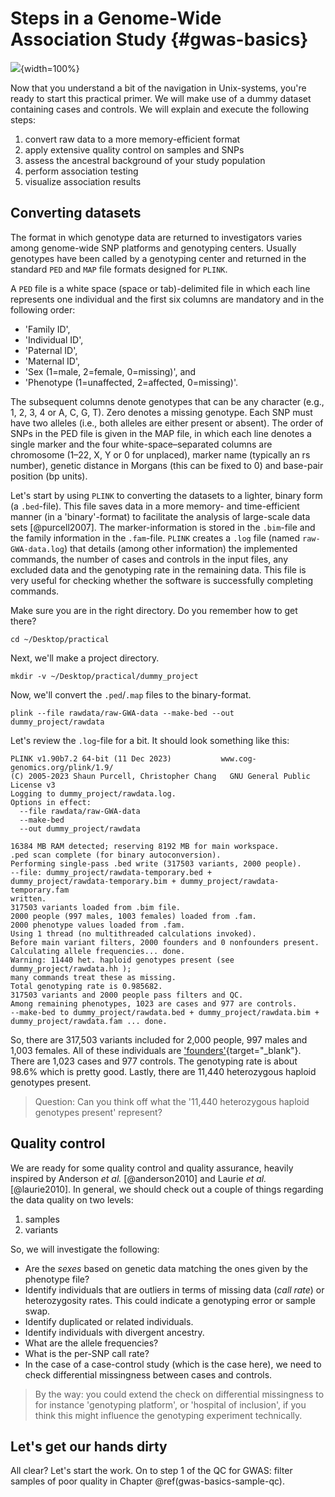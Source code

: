 # Steps in a Genome-Wide Association Study {#gwas-basics}
![](img/_headers/woman_working_on_code.png){width=100%}


Now that you understand a bit of the navigation in Unix-systems, you're ready to start this practical primer. We will make use of a dummy dataset containing cases and controls. We will explain and execute the following steps:

1. convert raw data to a more memory-efficient format
2. apply extensive quality control on samples and SNPs
3. assess the ancestral background of your study population
4. perform association testing
5. visualize association results


## Converting datasets

The format in which genotype data are returned to investigators varies among genome-wide SNP platforms and genotyping centers. Usually genotypes have been called by a genotyping center and returned in the standard `PED` and `MAP` file formats designed for `PLINK`.

A `PED` file is a white space (space or tab)-delimited file in which each line represents one individual and the first six columns are mandatory and in the following order:

- 'Family ID', 
- 'Individual ID', 
- 'Paternal ID', 
- 'Maternal ID', 
- 'Sex (1=male, 2=female, 0=missing)', and 
- 'Phenotype (1=unaffected, 2=affected, 0=missing)'. 

The subsequent columns denote genotypes that can be any character (e.g., 1, 2, 3, 4 or A, C, G, T). Zero denotes a missing genotype. Each SNP must have two alleles (i.e., both alleles are either present or absent). 
The order of SNPs in the PED file is given in the MAP file, in which each line denotes a single marker and the four white-space–separated columns are chromosome (1–22, X, Y or 0 for unplaced), marker name (typically an rs number), genetic distance in Morgans (this can be fixed to 0) and base-pair position (bp units).

Let's start by using `PLINK` to converting the datasets to a lighter, binary form (a `.bed`-file). This file saves data in a more memory- and time-efficient manner (in a 'binary'-format) to facilitate the analysis of large-scale data sets [@purcell2007]. The marker-information is stored in the `.bim`-file and the family information in the `.fam`-file. `PLINK` creates a `.log` file (named `raw-GWA-data.log`) that details (among other information) the implemented commands, the number of cases and controls in the input files, any excluded data and the genotyping rate in the remaining data. This file is very useful for checking whether the software is successfully completing commands.

Make sure you are in the right directory. Do you remember how to get there?

```
cd ~/Desktop/practical
```

Next, we'll make a project directory.

```
mkdir -v ~/Desktop/practical/dummy_project
```

Now, we'll convert the `.ped`/`.map` files to the binary-format.

```
plink --file rawdata/raw-GWA-data --make-bed --out dummy_project/rawdata
```

Let's review the `.log`-file for a bit. It should look something like this:

```
PLINK v1.90b7.2 64-bit (11 Dec 2023)           www.cog-genomics.org/plink/1.9/
(C) 2005-2023 Shaun Purcell, Christopher Chang   GNU General Public License v3
Logging to dummy_project/rawdata.log.
Options in effect:
  --file rawdata/raw-GWA-data
  --make-bed
  --out dummy_project/rawdata

16384 MB RAM detected; reserving 8192 MB for main workspace.
.ped scan complete (for binary autoconversion).
Performing single-pass .bed write (317503 variants, 2000 people).
--file: dummy_project/rawdata-temporary.bed +
dummy_project/rawdata-temporary.bim + dummy_project/rawdata-temporary.fam
written.
317503 variants loaded from .bim file.
2000 people (997 males, 1003 females) loaded from .fam.
2000 phenotype values loaded from .fam.
Using 1 thread (no multithreaded calculations invoked).
Before main variant filters, 2000 founders and 0 nonfounders present.
Calculating allele frequencies... done.
Warning: 11440 het. haploid genotypes present (see dummy_project/rawdata.hh );
many commands treat these as missing.
Total genotyping rate is 0.985682.
317503 variants and 2000 people pass filters and QC.
Among remaining phenotypes, 1023 are cases and 977 are controls.
--make-bed to dummy_project/rawdata.bed + dummy_project/rawdata.bim +
dummy_project/rawdata.fam ... done.
```

So, there are 317,503 variants included for 2,000 people, 997 males and 1,003 females. All of these individuals are ['founders'](https://www.cog-genomics.org/plink/1.9/filter#nonfounders){target="_blank"}. There are 1,023 cases and 977 controls. The genotyping rate is about 98.6% which is pretty good. Lastly, there are 11,440 heterozygous haploid genotypes present.

> Question: Can you think off what the '11,440 heterozygous haploid genotypes present' represent? 


## Quality control

We are ready for some quality control and quality assurance, heavily inspired by Anderson _et al._ [@anderson2010] and Laurie _et al._ [@laurie2010]. In general, we should check out a couple of things regarding the data quality on two levels:

1) samples
2) variants

So, we will investigate the following:

- Are the *sexes* based on genetic data matching the ones given by the phenotype file?
- Identify individuals that are outliers in terms of missing data (_call rate_) or heterozygosity rates. This could indicate a genotyping error or sample swap.
- Identify duplicated or related individuals.
- Identify individuals with divergent ancestry.
- What are the allele frequencies?
- What is the per-SNP call rate?
- In the case of a case-control study (which is the case here), we need to check differential missingness between cases and controls. 

> By the way: you could extend the check on differential missingness to for instance 'genotyping platform', or 'hospital of inclusion', if you think this might influence the genotyping experiment technically.


## Let's get our hands dirty

All clear? Let's start the work. On to step 1 of the QC for GWAS: filter samples of poor quality in Chapter \@ref(gwas-basics-sample-qc).
